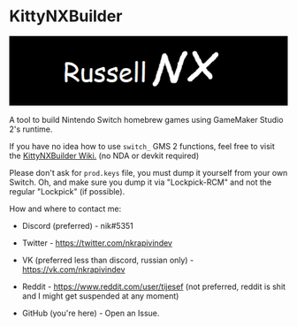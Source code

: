 # KittyNXBuilder

![Banner](https://github.com/burnedpopcorn/RussellNX-REUPLOAD/blob/main/banner.png)

A tool to build Nintendo Switch homebrew games using GameMaker Studio 2's runtime.

If you have no idea how to use `switch_` GMS 2 functions, feel free to visit the [KittyNXBuilder Wiki.](https://github.com/burnedpopcorn/RussellNX-REUPLOAD/wiki) (no NDA or devkit required)

Please don't ask for `prod.keys` file, you must dump it yourself from your own Switch. Oh, and make sure you dump it via "Lockpick-RCM" and not the regular "Lockpick" (if possible).

How and where to contact me:

- Discord (preferred) - nik#5351

- Twitter - https://twitter.com/nkrapivindev

- VK (preferred less than discord, russian only) - https://vk.com/nkrapivindev

- Reddit - https://www.reddit.com/user/tijesef
(not preferred, reddit is shit and I might get suspended at any moment)

- GitHub (you're here) - Open an Issue.
